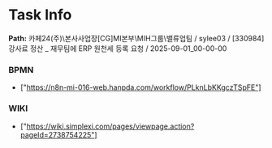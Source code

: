 # Task Info

**Path:** 카페24(주)\본사사업장\[CG]MI본부\MIH그룹\밸류업팀 / sylee03 / [330984] 강사료 정산 _ 재무팀에 ERP 원천세 등록 요청 / 2025-09-01_00-00-00

### BPMN
- ["https://n8n-mi-016-web.hanpda.com/workflow/PLknLbKKgczTSpFE"]

### WIKI
- ["https://wiki.simplexi.com/pages/viewpage.action?pageId=2738754225"]

